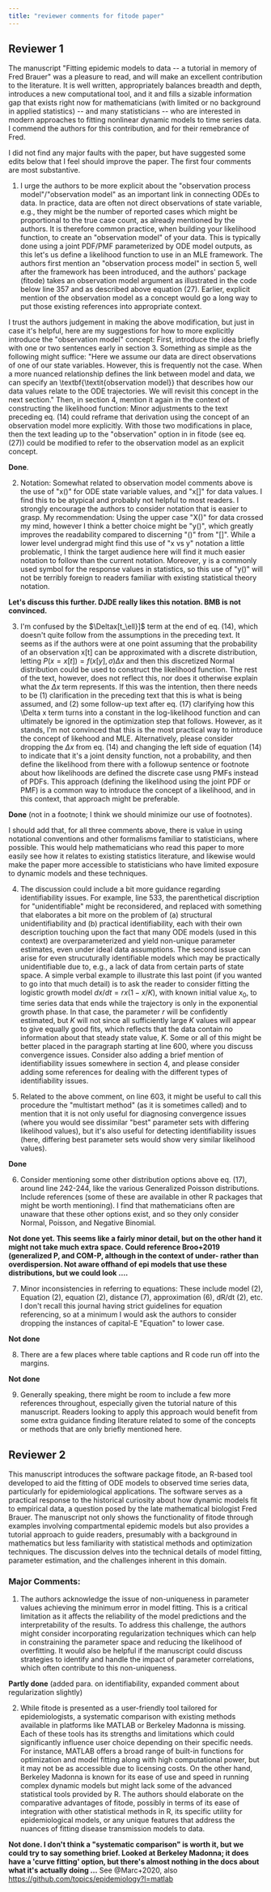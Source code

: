 ```yaml
---
title: "reviewer comments for fitode paper"
---
```


## Reviewer 1

The manuscript "Fitting epidemic models to data -- a tutorial in memory of Fred Brauer" was a pleasure to read, and will make an excellent contribution to the literature. It is well written, appropriately balances breadth and depth, introduces a new computational tool, and it and fills a sizable information gap that exists right now for mathematicians (with limited or no background in applied statistics) -- and many statisticians -- who are interested in modern approaches to fitting nonlinear dynamic models to time series data. I commend the authors for this contribution, and for their remebrance of Fred.

I did not find any major faults with the paper, but have suggested some edits below that I feel should improve the paper. The first four comments are most substantive.

1. I urge the authors to be more explicit about the "observation process model"/"observation model" as an important link in connecting ODEs to data. In practice, data are often not direct observations of state variable, e.g., they might be the number of reported cases which might be proportional to the true case count, as already mentioned by the authors. It is therefore common practice, when building your likelihood function, to create an "observation model" of your data. This is typically done using a joint PDF/PMF parameterized by ODE model outputs, as this let's us define a likelihood function to use in an MLE framework. The authors first mention an "observation process model" in section 5, well after the framework has been introduced, and the authors' package (fitode) takes an observation model argument as illustrated in the code below line 357 and as described above equation (27). Earlier, explicit mention of the observation model as a concept would go a long way to
put those existing references into appropriate context.

I trust the authors judgement in making the above modification, but just in case it's helpful, here are my suggestions for how to more explicitly introduce the "observation model" concept: First, introduce the idea briefly with one or two sentences early in section 3. Something as simple as the following might suffice: "Here we assume our data are direct observations of one of our state variables. However, this is frequently not the case. When a more nuanced relationship defines the link between model and data, we can specify an \textbf{\textit{observation model}} that describes how our data values relate to the ODE trajectories. We will revisit this concept in the next section." Then, in section 4, mention it again in the context of constructing the likelihood function: Minor adjustments to the text preceding eq. (14) could reframe that derivation using the concept of an observation model more explicitly. With those two modifications in place, then the text leading up to
the "observation" option in in fitode (see eq. (27)) could be modified to refer to the observation model as an explicit concept.

**Done**.

2.  Notation: Somewhat related to observation model comments above is the use of "x()" for ODE state variable values, and "x[]" for data values. I find this to be atypical and probably not helpful to most readers.  I strongly encourage the authors to consider notation that is easier to grasp.  My recommendation: Using the upper case "X()" for data crossed my mind, however I think a better choice might be "y()", which greatly improves the readability compared to discerning "()" from "[]". While a lower level undergrad might find this use of "x vs y" notation a little problematic, I think the target audience here will find it much easier notation to follow than the current notation. Moreover, y is a commonly used symbol for the response values in statistics, so this use of "y()" will not be terribly foreign to readers familiar with existing statistical theory notation.

**Let's discuss this further. DJDE really likes this notation. BMB is not convinced.**

3. I'm confused by the $\Deltax[t_\ell}]$ term at the end of eq. (14), which doesn't quite follow from the assumptions in the preceding text. It seems as if the authors were at one point assuming that the probability of an observation x[t] can be approximated with a discrete distribution, letting $P(x=x[t]) = f(x[y], \sigma) \Delta x$ and then this discretized Normal distribution could be used to construct the likelihood function. The rest of the text, however, does not reflect this, nor does it otherwise explain what the $\Delta x$ term represents. If this was the intention, then there needs to be (1) clarification in the preceding text that this is what is being assumed, and (2) some follow-up text after eq. (17) clarifying how this \Delta x term turns into a constant in the log-likelihood function and can ultimately be ignored in the optimization step that follows. However, as it stands, I'm not convinced that this is the most practical way to introduce the concept of
likehood and MLE. Alternatively, please consider dropping the $\Delta x$ from eq. (14) and changing the left side of equation (14) to indicate that it's a joint density function, not a probability, and then define the likelihood from there with a followup sentence or footnote about how likelihoods are defined the discrete case usng PMFs instead of PDFs.  This approach (defining the likelihood using the joint PDF or PMF) is a common way to introduce the concept of a likelihood, and in this context, that approach might be preferable.

**Done** (not in a footnote; I think we should minimize our use of footnotes).

I should add that, for all three comments above, there is value in using notational conventions and other formalisms familiar to statisticians, where possible. This would help mathematicians who read this paper to more easily see how it relates to existing statistics literature, and likewise would make the paper more accessible to statisticians who have limited exposure to dynamic models and these techniques.


4. The discussion could include a bit more guidance regarding identifiability issues. For example, line 533, the parenthetical discription for "unidentifiable" might be reconsidered, and replaced with something that elaborates a bit more on the problem of (a) structural unidentifiability and (b) practical identifiability, each with their own description touching upon the fact that many ODE models (used in this context) are overparameterized and yield non-unique parameter estimates, even under ideal data assumptions. The second issue can arise for even strucuturally identifiable models which may be practically unidentifiable due to, e.g., a lack of data from certain parts of state space. A simple verbal example to illustrate this last point (if you wanted to go into that much detail) is to ask the reader to consider fitting the logistic growth model $dx/dt=rx(1-x/K)$, with known initial value $x_0$, to time series data that ends while the trajectory is only in the exponential
growth phase. In that case, the parameter $r$ will be confidently estimated, but $K$ will not since all sufficiently large $K$ values will appear to give equally good fits, which reflects that the data contain no information about that steady state value, $K$. Some or all of this might be better placed in the paragraph starting at line 600, where you discuss convergence issues. Consider also adding a brief mention of identifiability issues somewhere in section 4, and please consider adding some references for dealing with the different types of identifiability issues.

5. Related to the above comment, on line 603, it might be useful to call this procedure the "multistart method" (as it is sometimes called) and to mention that it is not only useful for diagnosing convergence issues (where you would see dissimilar "best" parameter sets with differing likelihood values), but it's also useful for detecting identifiability issues (here, differing best parameter sets would show very similar likelihood values).

**Done**

6. Consider mentioning some other distribution options above eq. (17), around line 242-244, like the various Generalized Poisson distributions. Include references (some of these are available in other R packages that might be worth mentioning). I find that mathematicians often are unaware that these other options exist, and so they only consider Normal, Poisson, and Negative Binomial.

**Not done yet. This seems like a fairly minor detail, but on the other hand it might not take much extra space. Could reference Broo+2019 (generalized P, and COM-P, although in the context of under- rather than overdispersion. Not aware offhand of epi models that use these distributions, but we could look ....**

7. Minor inconsistencies in referring to equations: These include model (2), Equation (2), equation (2), distance (7), approximation (6), dR/dt (2), etc. I don't recall this journal having strict guidelines for equation referencing, so at a minimum I would ask the authors to consider dropping the instances of capital-E "Equation" to lower case.

**Not done**

8. There are a few places where table captions and R code run off into the margins.

**Not done**

9. Generally speaking, there might be room to include a few more references throughout, especially given the tutorial nature of this manuscript. Readers looking to apply this approach would benefit from some extra guidance finding literature related to some of the concepts or methods that are only briefly mentioned here.


## Reviewer 2 


This manuscript introduces the software package fitode, an R-based tool developed to aid the fitting of ODE models to observed time series data, particularly for epidemiological applications. The software serves as a practical response to the historical curiosity about how dynamic models fit to empirical data, a question posed by the late mathematical biologist Fred Brauer. The manuscript not only shows the functionality of fitode through examples involving compartmental epidemic models but also provides a tutorial approach to guide readers, presumably with a background in mathematics but less familiarity with statistical methods and optimization techniques. The discussion delves into the technical details of model fitting, parameter estimation, and the challenges inherent in this domain.

### Major Comments:

1. The authors acknowledge the issue of non-uniqueness in parameter values achieving the minimum error in model fitting. This is a critical limitation as it affects the reliability of the model predictions and the interpretability of the results. To address this challenge, the authors might consider incorporating regularization techniques which can help in constraining the parameter space and reducing the likelihood of overfitting. It would also be helpful if the manuscript could discuss strategies to identify and handle the impact of parameter correlations, which often contribute to this non-uniqueness.

**Partly done** (added para. on identifiability, expanded comment about regularization slightly)

2. While fitode is presented as a user-friendly tool tailored for epidemiologists, a systematic comparison with existing methods available in platforms like MATLAB or Berkeley Madonna is missing. Each of these tools has its strengths and limitations which could significantly influence user choice depending on their specific needs. For instance, MATLAB offers a broad range of built-in functions for optimization and model fitting along with high computational power, but it may not be as accessible due to licensing costs. On the other hand, Berkeley Madonna is known for its ease of use and speed in running complex dynamic models but might lack some of the advanced statistical tools provided by R. The authors should elaborate on the comparative advantages of fitode, possibly in terms of its ease of integration with other statistical methods in R, its specific utility for epidemiological models, or any unique features that address the nuances of fitting disease transmission
models to data.

**Not done. I don't think a "systematic comparison" is worth it, but we could try to say something brief. Looked at Berkeley Madonna; it does have a 'curve fitting' option, but there's almost nothing in the docs about what it's actually doing ...** See @Marc+2020, also https://github.com/topics/epidemiology?l=matlab



